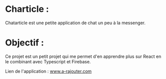# Charticle :
Chatarticle est une petite application de chat un peu à la messenger.

# Objectif :
Ce projet est un petit projet qui me permet d'en apprendre plus sur React
en le combinant avec Typescript et Firebase.

Lien de l'application : www.a-rajouter.com